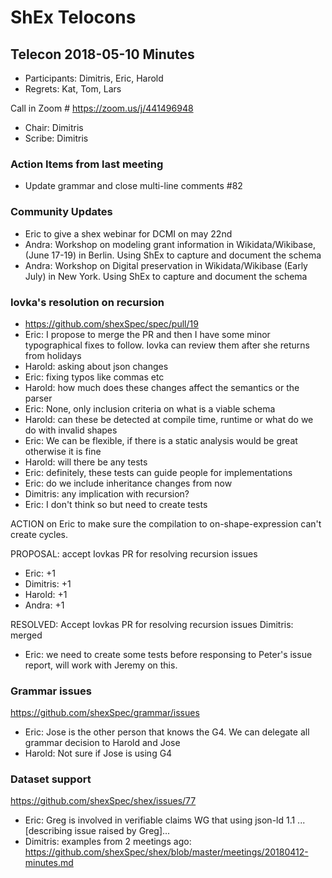 # ShEx Telocons

## Telecon 2018-05-10  Minutes

* Participants: Dimitris, Eric, Harold
* Regrets: Kat, Tom, Lars

Call in Zoom # https://zoom.us/j/441496948


* Chair: Dimitris
* Scribe: Dimitris

### Action Items from last meeting
* Update grammar and close multi-line comments #82


### Community Updates
* Eric to give a shex webinar for DCMI on may 22nd
* Andra: Workshop on modeling grant information in Wikidata/Wikibase, (June 17-19) in Berlin. Using ShEx to capture and document the schema
* Andra: Workshop on Digital preservation in Wikidata/Wikibase (Early July) in New York. Using ShEx to capture and document the schema

###  Iovka's resolution on recursion 
* https://github.com/shexSpec/spec/pull/19
* Eric: I propose to merge the PR and then I have some minor typographical fixes to follow. Iovka can review them after she returns from holidays
* Harold: asking about json changes
* Eric: fixing typos like commas etc
* Harold: how much does these changes affect the semantics or the parser
* Eric: None, only inclusion criteria on what is a viable schema
* Harold: can these be detected at compile time, runtime or what do we do with invalid shapes
* Eric: We can be flexible, if there is a static analysis would be great otherwise it is fine
* Harold: will there be any tests
* Eric: definitely, these tests can guide people for implementations
* Eric: do we include inheritance changes from now
* Dimitris: any implication with recursion?
* Eric: I don't think so but need to create tests

ACTION on Eric to make sure the compilation to on-shape-expression can't create cycles.

PROPOSAL: accept Iovkas PR for resolving recursion issues
* Eric: +1
* Dimitris: +1
* Harold: +1
* Andra: +1

RESOLVED: Accept Iovkas PR for resolving recursion issues
Dimitris: merged

* Eric: we need to create some tests before responsing to Peter's issue report, will work with Jeremy on this.

### Grammar issues
https://github.com/shexSpec/grammar/issues

* Eric: Jose is the other person that knows the G4. We can delegate all grammar decision to Harold and Jose
* Harold: Not sure if Jose is using G4

### Dataset support
https://github.com/shexSpec/shex/issues/77

* Eric: Greg is involved in verifiable claims WG that using json-ld 1.1 ... [describing issue raised by Greg]...
* Dimitris: examples from 2 meetings ago: https://github.com/shexSpec/shex/blob/master/meetings/20180412-minutes.md
  

